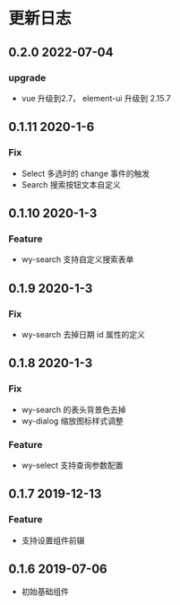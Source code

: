 # 更新日志

## 0.2.0 2022-07-04

### upgrade

- vue 升级到2.7， element-ui 升级到 2.15.7

## 0.1.11 2020-1-6

### Fix

- Select 多选时的 change 事件的触发
- Search 搜索按钮文本自定义

## 0.1.10 2020-1-3

### Feature

- wy-search 支持自定义搜索表单

## 0.1.9 2020-1-3

### Fix

- wy-search 去掉日期 id 属性的定义

## 0.1.8 2020-1-3

### Fix

- wy-search 的表头背景色去掉
- wy-dialog 缩放图标样式调整

### Feature

- wy-select 支持查询参数配置

## 0.1.7 2019-12-13

### Feature

- 支持设置组件前辍

## 0.1.6  2019-07-06

- 初始基础组件


